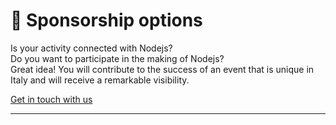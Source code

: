 👐 Sponsorship options
=======

Is your activity connected with Nodejs?  
Do you want to participate in the making of Nodejs?  
Great idea! You will contribute to the success of an event that is unique in Italy and will receive a remarkable visibility.

<a href="mailto:info@webdebs.org">
    Get in touch with us <i class="bi bi-envelope"></i>
</a>

--------


